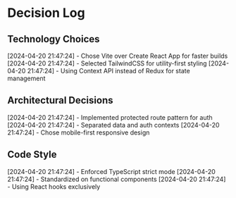 # Decision Log

## Technology Choices
[2024-04-20 21:47:24] - Chose Vite over Create React App for faster builds
[2024-04-20 21:47:24] - Selected TailwindCSS for utility-first styling
[2024-04-20 21:47:24] - Using Context API instead of Redux for state management

## Architectural Decisions
[2024-04-20 21:47:24] - Implemented protected route pattern for auth
[2024-04-20 21:47:24] - Separated data and auth contexts
[2024-04-20 21:47:24] - Chose mobile-first responsive design

## Code Style
[2024-04-20 21:47:24] - Enforced TypeScript strict mode
[2024-04-20 21:47:24] - Standardized on functional components
[2024-04-20 21:47:24] - Using React hooks exclusively
